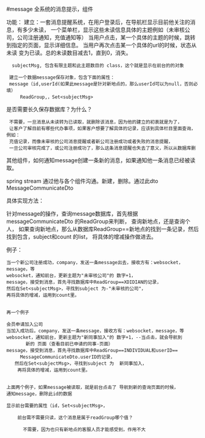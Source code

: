 #message
全系统的消息提示，组件

功能： 建立：一套消息提醒系统，在用户登录后，在导航栏显示目前他关注的消息，有多少未读，
      一个菜单栏，显示这些未读信息具体的主题例如（未审核公司，公司注册通知，充值通知等）
      当用户点击，某一个具体的主题的时候，跳转到指定的页面，显示详细信息。
      当用户再次点击某一个具体的url的时候，状态从未读 变为已读。总的未读数目减去1，直到0，消失。
      
      subjectMsg, 包含有限主题和此主题数目的 class，这个就是显示在前台的的对象
     
     建立一个数据message保存对象，包含下面的属性：
     message（id,userId(如果此message是针对新地点的，那么userId可以为null，否则必填）
         ReadGroup,，Set<subjectMsg>
             
是否需要长久保存数据库？为什么？
 
     不需要，一旦消息从未读转为已读取，就删除该消息，因为他的建立的初衷就是为了，
     让客户了解目前有哪些代办事项，如果客户想要了解具体的记录，应该到具体栏目里面查询，例如：
     充值记录，而像未审核的公司消息提醒或者新公司注册成功或者失败的消息提醒，
     一旦公司审核完成了，或公司注册成功了，那么这条消息提醒也失去了意义，所以从数据库删
     
其他组件，如何通知message创建一条新的消息，如果通知他一条消息已经被读取。

   spring stream  通过他与各个组件沟通。新建，删除。通过此dto MessageCommunicateDto
   
   具体实现方法：
   
   针对message的操作，查询message数据库，首先根据messageCommunicateDto 的ReadGroup来判断，
       查询新地点，还是查询个人，
       如果查询新地点，那么从数据库ReadGroup==新地点的找到一条记录，然后找到包含，subject和count 的list，
       将具体的增减操作做进去。
   
   
例子：

    当一个新公司注册成功，company，发送一条message出去，接收方有：websocket，message，等
    websocket，通知前台，更新主题为"未审核公司"的 数字+1，
    message，接受到消息，首先寻找数据库中ReadGroup==XDIDIAN的记录，
    然后在Set<subjectMsg>，寻找到subject 为-"未审核的公司"，
    再将具体的增减，运用到count里。
    
    
    再一个例子
    
    会员申请加入公司
    当加入成功后，company，发送一条message，接收方有：websocket，message，等
    websocket，通知前台，更新主题为"新同事加入"的 数字+1，--当点击，就会导航到
           新的 页面（查看目前已申请的同事-页面）
    message，接受到消息，首先寻找数据库中ReadGroup==INDIVIDUAL和userID==
         MessageCommunicateDto.userID的记录，
       然后在Set<subjectMsg>，寻找到subject 为  新同事加入，
        再将具体的增减，运用到count里。
        
        
    上面两个例子，如果message被读取，就是前台点击了 导航到新的查询页面的时候，
    通知message，删除此id的数据
    
    显示前台需要的属性（id，Set<subjectMsg>，
      
        前台需不需要只读，这个消息是属于readGroup哪个值？
        
          不需要，因为也只有新地点的客服人员才能感受到，作用不大

    